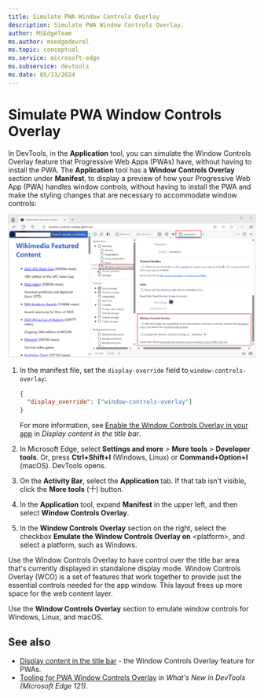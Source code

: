 ```yaml
---
title: Simulate PWA Window Controls Overlay
description: Simulate PWA Window Controls Overlay.
author: MSEdgeTeam
ms.author: msedgedevrel
ms.topic: conceptual
ms.service: microsoft-edge
ms.subservice: devtools
ms.date: 05/13/2024
---
```

# Simulate PWA Window Controls Overlay

In DevTools, in the **Application** tool, you can simulate the Window Controls Overlay feature that Progressive Web Apps (PWAs) have, without having to install the PWA.  The **Application** tool has a **Window Controls Overlay** section under **Manifest**, to display a preview of how your Progressive Web App (PWA) handles window controls, without having to install the PWA and make the styling changes that are necessary to accommodate window controls:

![The 'Window Overlay Controls' section in the Application tool](./simulate-window-controls-overlay-images/pwa-window-controls.png)

1. In the manifest file, set the `display-override` field to `window-controls-overlay`:

   ```json
   {
     "display_override": ["window-controls-overlay"]
   }
   ```

   For more information, see [Enable the Window Controls Overlay in your app](../../progressive-web-apps-chromium/how-to/window-controls-overlay.md#enable-the-window-controls-overlay-in-your-app) in _Display content in the title bar_.

1. In Microsoft Edge, select **Settings and more** > **More tools** > **Developer tools**.  Or, press **Ctrl+Shift+I** (Windows, Linux) or **Command+Option+I** (macOS).  DevTools opens.

1. On the **Activity Bar**, select  the **Application** tab.  If that tab isn't visible, click the **More tools** (![More tools icon](./simulate-window-controls-overlay-images/more-tools-icon.png)) button.

1. In the **Application** tool, expand **Manifest** in the upper left, and then select **Window Controls Overlay**.

1. In the **Window Controls Overlay** section on the right, select the checkbox **Emulate the Window Controls Overlay on** \<platform\>, and select a platform, such as Windows.

<!-- todo: then what?  what action, what result?
1. 
-->

Use the Window Controls Overlay to have control over the title bar area that's currently displayed in standalone display mode.  Window Controls Overlay (WCO) is a set of features that work together to provide just the essential controls needed for the app window.  This layout frees up more space for the web content layer.
<!-- from https://learn.microsoft.com/en-us/microsoft-edge/progressive-web-apps-chromium/whats-new/pwa#window-controls-overlay-origin-trials -->

Use the **Window Controls Overlay** section to emulate window controls for Windows, Linux, and macOS.


<!-- ====================================================================== -->
## See also

* [Display content in the title bar](../../progressive-web-apps-chromium/how-to/window-controls-overlay.md) - the Window Controls Overlay feature for PWAs.
* [Tooling for PWA Window Controls Overlay](../whats-new/2024/01/devtools-121.md#tooling-for-pwa-window-controls-overlay) in _What's New in DevTools (Microsoft Edge 121)_.
